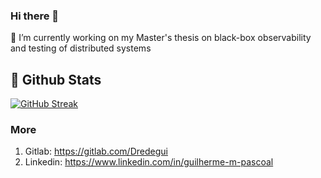 ### Hi there 👋


🔭 I’m currently working on my Master's thesis on black-box observability and testing of distributed systems

## 🌱 Github Stats

[![GitHub Streak](https://streak-stats.demolab.com/?user=Dredegui)](https://git.io/streak-stats)

### More

1. Gitlab: https://gitlab.com/Dredegui
2. Linkedin: https://www.linkedin.com/in/guilherme-m-pascoal

<!--
**Dredegui/Dredegui** is a ✨ _special_ ✨ repository because its `README.md` (this file) appears on your GitHub profile.

Here are some ideas to get you started:

- 🔭 I’m currently working on ...
- 🌱 I’m currently learning ...
- 👯 I’m looking to collaborate on ...
- 🤔 I’m looking for help with ...
- 💬 Ask me about ...
- 📫 How to reach me: ...
- 😄 Pronouns: ...
- ⚡ Fun fact: ...
-->

